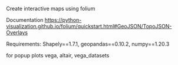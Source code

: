 Create interactive maps using folium

Documentation https://python-visualization.github.io/folium/quickstart.html#GeoJSON/TopoJSON-Overlays

Requirements:
Shapely==1.7.1, geopandas==0.10.2, numpy==1.20.3

for popup plots
vega, altair, vega_datasets